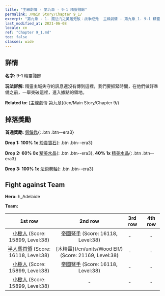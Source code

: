 ```yaml
---
title: "主線劇情 - 第九章 - 9-1 精靈殘餘"
permalink: /Main Story/Chapter 9_1/
excerpt: "第九章 - 1. 魔法门之英雄无敌：战争纪元  主線劇情 - 第九章_1. 9-1 精靈殘餘"
last_modified_at: 2021-06-08
locale: cn
ref: "Chapter 9_1.md"
toc: false
classes: wide
---
```


## 詳情

 **名字:** 9-1 精靈殘餘

 **玩法詳解:** 精靈主城失守的訊息還沒有傳到這裡，我們要抓緊時間，在他們做好準備之前，一舉突破這裡，進入據點的領地。

 **Related to:** [主線劇情 第九章](/cn/Main Story/Chapter 9/)

## 掉落獎勵

 **首通獎勵:** [銀鑰匙](/cn/Items/con_693/){: .btn .btn--era3}

 **Drop 1:** **100% 1x** [珍貴寶石](/cn/Items/mat_30/){: .btn .btn--era3}

 **Drop 2:** **60% 0x** [精美水晶](/cn/Items/mat_24/){: .btn .btn--era3}, **40% 1x** [精美水晶](/cn/Items/mat_24/){: .btn .btn--era3}

 **Drop 3:** **100% 1x** [法術卷軸](/cn/Items/con_694/){: .btn .btn--era3}


## Fight against Team
 **Hero:** h_Adelaide

 **Team:**


  | 1st row | 2nd row | 3rd row | 4th row |
  |:----:|:----:|:----|:----:|
  | [小樹人](/cn/units/Treant/) (Score: 15899, Level:38)  | [帝國弩手](/cn/units/Marksman/) (Score: 16118, Level:38)  | - | - |
  | [半人馬首領](/cn/units/Centaur/) (Score: 16118, Level:38)  | [木精靈](/cn/units/Wood Elf/) (Score: 21169, Level:38)  | - | - |
  | [小樹人](/cn/units/Treant/) (Score: 15899, Level:38)  | [帝國弩手](/cn/units/Marksman/) (Score: 16118, Level:38)  | - | - |
  | [小樹人](/cn/units/Treant/) (Score: 15899, Level:38)  | - | - | - |


